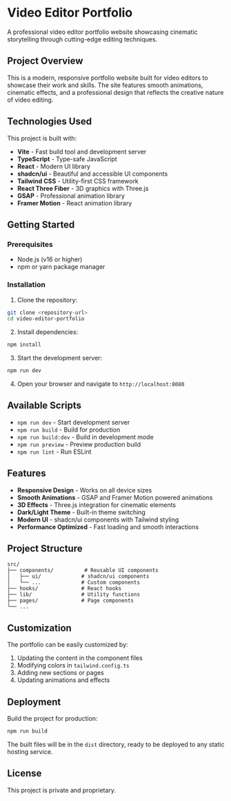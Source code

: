 # Video Editor Portfolio

A professional video editor portfolio website showcasing cinematic storytelling through cutting-edge editing techniques.

## Project Overview

This is a modern, responsive portfolio website built for video editors to showcase their work and skills. The site features smooth animations, cinematic effects, and a professional design that reflects the creative nature of video editing.

## Technologies Used

This project is built with:

- **Vite** - Fast build tool and development server
- **TypeScript** - Type-safe JavaScript
- **React** - Modern UI library
- **shadcn/ui** - Beautiful and accessible UI components
- **Tailwind CSS** - Utility-first CSS framework
- **React Three Fiber** - 3D graphics with Three.js
- **GSAP** - Professional animation library
- **Framer Motion** - React animation library

## Getting Started

### Prerequisites

- Node.js (v16 or higher)
- npm or yarn package manager

### Installation

1. Clone the repository:
```bash
git clone <repository-url>
cd video-editor-portfolio
```

2. Install dependencies:
```bash
npm install
```

3. Start the development server:
```bash
npm run dev
```

4. Open your browser and navigate to `http://localhost:8080`

## Available Scripts

- `npm run dev` - Start development server
- `npm run build` - Build for production
- `npm run build:dev` - Build in development mode
- `npm run preview` - Preview production build
- `npm run lint` - Run ESLint

## Features

- **Responsive Design** - Works on all device sizes
- **Smooth Animations** - GSAP and Framer Motion powered animations
- **3D Effects** - Three.js integration for cinematic elements
- **Dark/Light Theme** - Built-in theme switching
- **Modern UI** - shadcn/ui components with Tailwind styling
- **Performance Optimized** - Fast loading and smooth interactions

## Project Structure

```
src/
├── components/          # Reusable UI components
│   ├── ui/             # shadcn/ui components
│   └── ...             # Custom components
├── hooks/              # React hooks
├── lib/                # Utility functions
├── pages/              # Page components
└── ...
```

## Customization

The portfolio can be easily customized by:

1. Updating the content in the component files
2. Modifying colors in `tailwind.config.ts`
3. Adding new sections or pages
4. Updating animations and effects

## Deployment

Build the project for production:

```bash
npm run build
```

The built files will be in the `dist` directory, ready to be deployed to any static hosting service.

## License

This project is private and proprietary.
